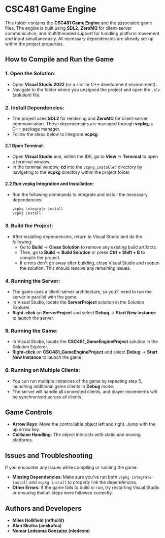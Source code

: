 # CSC481 Game Engine

This folder contains the **CSC481 Game Engine** and the associated game files. The engine is built using **SDL2**, **ZeroMQ** for client-server communication, and multithreaded support for handling platform movement and input simultaneously. All necessary dependencies are already set up within the project properties.

## How to Compile and Run the Game

### 1. **Open the Solution**:
   - Open **Visual Studio 2022** (or a similar C++ development environment).
   - Navigate to the folder where you unzipped the project and open the `.sln` (solution) file.

### 2. **Install Dependencies**:
   - The project uses **SDL2** for rendering and **ZeroMQ** for client-server communication. These dependencies are managed through **vcpkg**, a C++ package manager.
   - Follow the steps below to integrate **vcpkg**:

#### 2.1 **Open Terminal**:
   - Open **Visual Studio** and, within the IDE, go to **View** -> **Terminal** to open a terminal window.
   - In the terminal window, **cd** into the `vcpkg_installed` directory by navigating to the **vcpkg** directory within the project folder.

#### 2.2 **Run vcpkg Integration and Installation**:
   - Run the following commands to integrate and install the necessary dependencies:
     ```
     vcpkg integrate install
     vcpkg install
     ```

### 3. **Build the Project**:
   - After installing dependencies, return to Visual Studio and do the following:
     - Go to **Build** -> **Clean Solution** to remove any existing build artifacts.
     - Then, go to **Build** -> **Build Solution** or press **Ctrl + Shift + B** to compile the project.
     - If errors don't go away after building, close Visual Studio and reopen the solution. This should resolve any remaining issues.

### 4. **Running the Server**:
   - The game uses a client-server architecture, so you'll need to run the server in parallel with the game.
   - In Visual Studio, locate the **ServerProject** solution in the Solution Explorer.
   - **Right-click** on **ServerProject** and select **Debug** -> **Start New Instance** to launch the server.

### 5. **Running the Game**:
   - In Visual Studio, locate the **CSC481_GameEngineProject** solution in the Solution Explorer.
   - **Right-click** on **CSC481_GameEngineProject** and select **Debug** -> **Start New Instance** to launch the game.

### 6. **Running on Multiple Clients**:
   - You can run multiple instances of the game by repeating step 5, launching additional game clients in **Debug** mode.
   - The server will handle all connected clients, and player movements will be synchronized across all clients.

## Game Controls

- **Arrow Keys**: Move the controllable object left and right. Jump with the up arrow key.
- **Collision Handling**: The object interacts with static and moving platforms.

## Issues and Troubleshooting

If you encounter any issues while compiling or running the game:

- **Missing Dependencies**: Make sure you've run both `vcpkg integrate install` and `vcpkg install` to properly link the dependencies.
- **Other Errors**: If the game fails to build or run, try restarting Visual Studio or ensuring that all steps were followed correctly.

## Authors and Developers

- **Miles Hollifield (mfhollif)**
- **Alan Skufca (anskufca)**
- **Nomar Ledesma Gonzalez (nledesm)**
